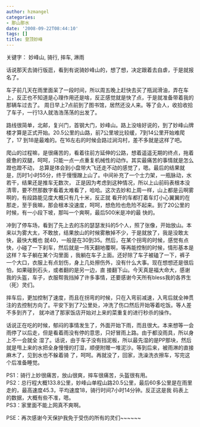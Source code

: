 ```yaml
---
author: hzmangel
categories:
- 那山那水
date: '2008-09-22T08:44:10'
tags: []
title: 登顶妙峰
---
```

关键字： 妙峰山, 骑行, 摔车, 淋雨

话说那天去骑行版逛，看到有说骑妙峰山的，想了想，决定跟着去自虐，于是就报名了。

车子前几天在雨里面呆了一段时间，所以周五晚上赶快去买了瓶润滑油，弄在车上，反正也不知道是心理作用还是啥，反正感觉就是快了点，于是就准备带着我的那辆车过去了。
周日早上7点前到了图书馆，居然还没人来。等了会人，收拾收拾了车子，一行13人就浩浩荡荡的出发了。

路线很简单，北邮，复兴门，首钢大门，妙峰山。路上没啥好说的，到了妙峰山牌楼才算是正式开始。20.5公里的山路，前7公里坡比较缓，7到14公里开始难爬了，17
到18是最难的。在16左右的时候会路过涧沟村，差不多就是这样了吧。

爬山的过程嘛，是很痛苦的，看着往前方延伸的公路，想着遥遥无期的终点，拖着疲惫的双腿，呵呵，只能一点一点重复机械性的动作。其实最痛苦的事情就是怎么蹬也蹬不动，
总算是体会到小盘带大飞还走不动的感觉了，嗯。最后的结果就是，历时1小时55分，终于慢慢蹭上山了。中间补充了一个士力架，一瓶脉动，水若干，结果还是推车无数次，
正是因为考虑到这种情况，所以上山前码表根本没清零，要不然那数字看着太难看了，哈哈。这次去妙和上周一样，山上都是云啊雾啊的，有段路能见度大概只有几十米，反正就
看开的车都打着车灯小心翼翼的在那走，至于我嘛，那会根本没速度，呵呵，想危险也危险不起来。到了20公里的时候，有一小段下坡，那叫一个爽啊，最后500米是冲的最
快的。

冲到了停车场，看到了先上去的冻的瑟瑟发抖的5个人，照了张像，开始放山。本来以为雾大太，不敢放，结果放山的时候雾散掉不少，于是就放了，我是没敢太快，最快大概也
就40，一般是在30到35。然后，在某个拐弯的时候，感觉有点快，小碰了一下刹车，然后就是一阵天翻地覆啊，等再能控制的时候，情形基本是这样？车子躺在某个沟里面
，我躺在车子上面。还好除了车子被磕了一下，裤子一个大口，衣服上有点划伤，身上几处擦伤外，没有什么大事。现在想想还是很后怕，如果碰到石头，或者翻的是另一边，直
接翻下山。今天真是福大命大，感谢我的头盔，车子，衣服帮我挡掉了许多事情，还要感谢今天所有bless我的各界生（死）灵们。

摔车后，更加控制了速度，而且在拐弯的时候，只在入弯前减速，入弯后就全神贯注的去控制方向了。平安下到了7公里处，冲洗了伤口然后开始等着吃饭。等人差不多到齐了，
就冲进了那家饭店开始对上来的菜重复的进行秒杀的操作。

话说正在吃的时候，郁闷的事情发生了，外面开始下雨，而且很大。本来想等一会雨停了以后走，但是看着雨没有停的意思，只好冒雨上路。由于都没雨具，所以身上不一会就全
湿了。话说，由于车子没有挡泥板，所以最先湿的是PP那块，然后就是甩上来的水把全身慢慢的打湿，顺便附赠一堆泥沙。等到后来，被雨淋的直接麻木了，见到水也不躲着骑
了，呵呵。再就没了，回家，洗澡洗衣擦车，写完这个后准备睡觉。

PS1：骑行上妙很痛苦，放山很爽，摔车很痛苦，头盔很有用。  
PS2：总行程大概133.8公里，妙峰山单程山路20.5公里，最后60多公里是在雨里走的，最高速度45.3，平均速度18，骑行时间7小时14分钟。反正这是我
码表上的数据，大概有些不准，嗯。  
PS3：家里面不能上网真不爽啊。

PSE：再次感谢今天保护我免于受伤的所有的灵们~~~~~~